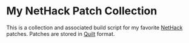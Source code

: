 # My NetHack Patch Collection

This is a collection and associated build script for my favorite
[NetHack][nh] patches. Patches are stored in [Quilt][quilt] format.


[nh]: https://www.nethack.org/
[quilt]: http://savannah.nongnu.org/projects/quilt
